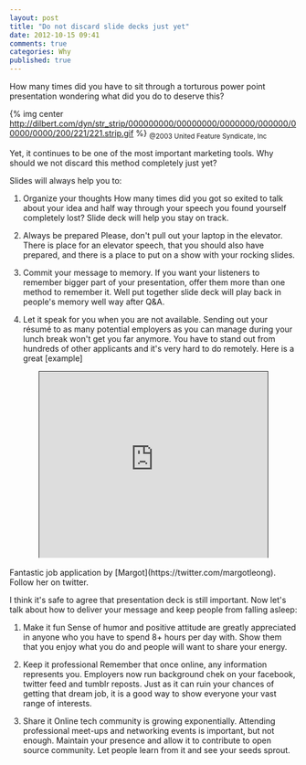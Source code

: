 ```yaml
---
layout: post
title: "Do not discard slide decks just yet"
date: 2012-10-15 09:41
comments: true
categories: Why
published: true
---
```


How many times did you have to sit through a torturous power point
presentation wondering what did you do to deserve this?

{% img center http://dilbert.com/dyn/str_strip/000000000/00000000/0000000/000000/00000/0000/200/221/221.strip.gif %} <sub>@2003 United Feature Syndicate, Inc</sub>

Yet, it continues to be one of the most important marketing tools.
Why should we not discard this method completely just yet?

Slides will always help you to:

1. Organize your thoughts
How many times did you got so exited to talk about your idea and half way through your
speech you found yourself completely lost? Slide deck will help you stay on track.

2. Always be prepared
Please, don't pull out your laptop in the elevator. There is place for an elevator speech, that you should also have prepared, and there is a place to put on a show with your rocking slides. 

3. Commit your message to memory.
If you want your listeners to remember bigger part of your presentation, offer them more than one method to remember it. Well put together slide deck will play back in people's memory well way after Q&A.

4. Let it speak for you when you are not available. Sending out your résumé to as many potential employers as you can manage during your lunch break won't get you far anymore. You have to stand out from hundreds of other applicants and it's very hard to do remotely. Here is a great [example]

<center><iframe src="http://app.sliderocket.com:80/app/fullplayer.aspx?id=22455602-8E03-36EF-6598-CE8F4250ABDB" width="400" height="326" scrolling=no frameBorder="1" style="border:1px solid #333333;border-bottom-style:none"></iframe></center>
<br>
Fantastic job application by [Margot](https://twitter.com/margotleong). Follow her on twitter.

I think it's safe to agree that presentation deck is still important. Now let's talk about how to deliver your message and keep people from falling asleep:

1. Make it fun
Sense of humor and positive attitude are greatly appreciated in anyone who you have to spend 8+ hours per day with. Show them that you enjoy what you do and people will want to share your energy. 

2. Keep it professional
Remember that once online, any information represents you. Employers now run background chek on your facebook, twitter feed and tumblr reposts. Just as it can ruin your chances of getting that dream job, it is a good way to show everyone your vast range of interests. 

3. Share it
Online tech community is growing exponentially. Attending professional meet-ups and networking events is important, but not enough. Maintain your presence and allow it to contribute to open source community. Let
people learn from it and see your seeds sprout.